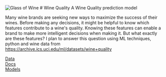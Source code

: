 <img src="vino-red-wine-glass.jpg" alt="Glass of Wine">
# Wine Quality
A Wine Quality prediction model

Many wine brands are seeking new ways to maximize the success of their wines. Before making any decisions, 
it might be helpful to know which features contribute to a wine's quality. Knowing these features can enable 
a brand to make more intelligent decisions when making it. But what exactly are these features?  I plan to 
answer this question using ML techniques, python and wine data from https://archive.ics.uci.edu/ml/datasets/wine+quality

<a href="/data">Data</a><br>
<a href="/docs">Docs</a><br>
<a href="/models">Models</a><br>
